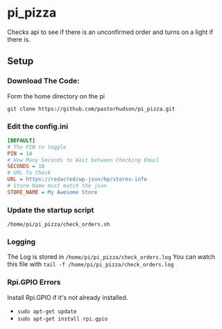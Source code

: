 # pi_pizza
Checks api to see if there is an unconfirmed order and turns on a light if there is.

## Setup

### Download The Code:
Form the home directory on the pi

`git clone https://github.com/pastorhudson/pi_pizza.git`

### Edit the config.ini

```ini
[DEFAULT]
# The PIN to toggle
PIN = 14
# How Many Seconds to Wait between Checking Email
SECONDS = 10
# URL To Check
URL = https://redacted/wp-json/hp/stores-info
# Store Name must match the json
STORE_NAME = My Awesome Store
```

### Update the startup script
`/home/pi/pi_pizza/check_orders.sh`

### Logging
The Log is stored in `/home/pi/pi_pizza/check_orders.log`
You can watch this file with `tail -f /home/pi/pi_pizza/check_orders.log`

### Rpi.GPIO Errors
Install Rpi.GPIO if it's not already installed.
- `sudo apt-get update`
- `sudo apt-get install rpi.gpio`